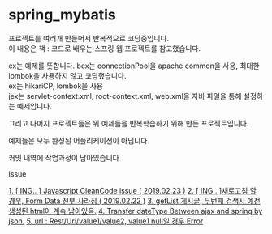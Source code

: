 # spring_mybatis

프로젝트를 여러개 만들어서 반복적으로 코딩중입니다.<br/>
이 내용은 책 : 코드로 배우는 스프링 웹 프로젝트를 참고했습니다.

ex는 예제를 뜻합니다.
bex는 connectionPool을 apache common을 사용, 최대한 lombok을 사용하지 않고 코딩했습니다.<br/>
ex는 hikariCP, lombok을 사용<br/>
jex는 servlet-context.xml, root-context.xml, web.xml을 자바 파일을 통해 설정하는 예제입니다.<br/>

그리고 나머지 프로젝트들은 위 예제들을 반복학습하기 위해 만든 프로젝트입니다.

예제들은 모두 완성된 어플리케이션이 아닙니다.

커밋 내역에 작업과정이 남아있습니다.



Issue

[1. [ ING.. ] Javascript CleanCode issue ( 2019.02.23 )](https://www.evernote.com/l/Aj3lECLJaJJFZq_gdV4s6SWq-2zyUEvLBQ4)
[2. [ ING.. ]새로고침 할 경우, Form Data 전부 사라짐 ( 2019.02.22 )](https://www.evernote.com/l/Aj10HEQkbCxKXLucK4duu77kpopvOynpud8)
[3. getList 게시글, 두번째 검색시 예전 생성된 html이 계속 남아있음.](https://www.evernote.com/l/Aj0v4FdJJK1NfIsxH0hwdduTUoD1eR5a-ag)
[4. Transfer dateType Between ajax and spring by json.](https://www.evernote.com/l/Aj3Q9A_P9SRKO6TMUR7Lukemwreaqj-wpGo)
[5. url : Rest/Uri/value1/value2, value1 null일 경우 Error](https://www.evernote.com/l/Aj0VXxSJQsNLQJizTspUkkuNoW7fx0FL7hA)
